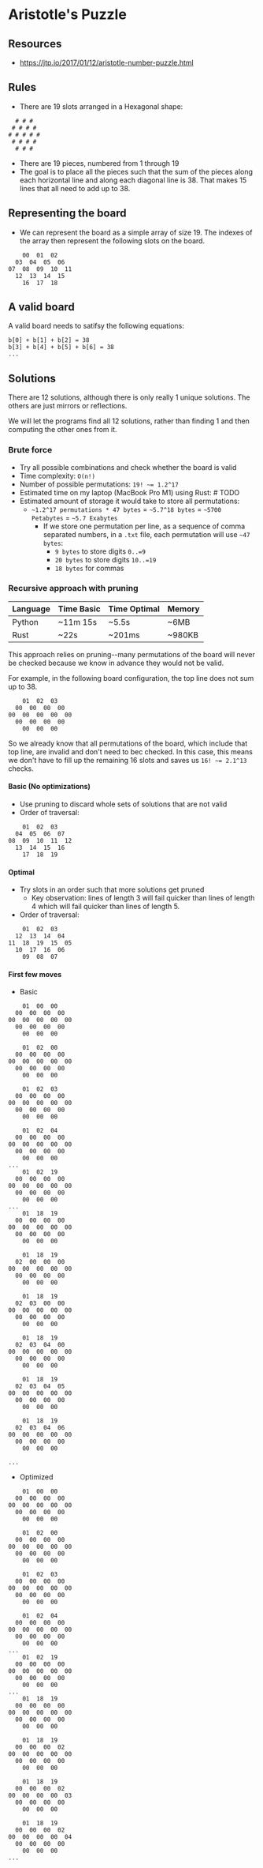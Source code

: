 # Aristotle's Puzzle

## Resources

- https://jtp.io/2017/01/12/aristotle-number-puzzle.html

## Rules

- There are 19 slots arranged in a Hexagonal shape:

```
  # # #
 # # # #
# # # # #
 # # # # 
  # # # 
```

- There are 19 pieces, numbered from 1 through 19
- The goal is to place all the pieces such that the sum of the pieces along each 
horizontal line and along each diagonal line is 38. That makes 15 lines that all need 
to add up to 38.

## Representing the board

- We can represent the board as a simple array of size 19. The indexes of the array 
then represent the following slots on the board.

```
    00  01  02
  03  04  05  06
07  08  09  10  11
  12  13  14  15
    16  17  18
```

## A valid board

A valid board needs to satifsy the following equations:

```
b[0] + b[1] + b[2] = 38
b[3] + b[4] + b[5] + b[6] = 38
...
```

## Solutions

There are 12 solutions, although there is only really 1 unique solutions. The others
are just mirrors or reflections. 

We will let the programs find all 12 solutions, rather than finding 1 and then 
computing the other ones from it. 

### Brute force

- Try all possible combinations and check whether the board is valid
- Time complexity: `O(n!)`
- Number of possible permutations: `19! ~= 1.2^17` 
- Estimated time on my laptop (MacBook Pro M1) using Rust: # TODO
- Estimated amount of storage it would take to store all permutations: 
  - `~1.2^17 permutations * 47 bytes` = `~5.7^18 bytes` = `~5700 Petabytes` = `~5.7 Exabytes`
      - If we store one permutation per line, as a sequence of comma separated numbers, in a `.txt` file,
      each permutation will use `~47 bytes`:
        - `9 bytes` to store digits `0..=9`
        - `20 bytes` to store digits `10..=19`
        - `18 bytes` for commas

### Recursive approach with pruning

Language | Time Basic | Time Optimal | Memory
---------|------------|--------------|-------
Python   | ~11m 15s   |      ~5.5s   |   ~6MB
Rust     |     ~22s   |     ~201ms   | ~980KB

This approach relies on pruning--many permutations of the board will never be checked 
because we know in advance they would not be valid. 

For example, in the following board configuration, the top line does not sum up to 38.
```
    01  02  03
  00  00  00  00
00  00  00  00  00
  00  00  00  00
    00  00  00
```

So we already know that all permutations of the board, which include that top line, are invalid 
and don't need to bec checked. In this case, this means we don't have to fill up the remaining 
16 slots and saves us `16! ~= 2.1^13` checks.

#### Basic (No optimizations)

- Use pruning to discard whole sets of solutions that are not valid
- Order of traversal:
```
    01  02  03
  04  05  06  07
08  09  10  11  12
  13  14  15  16
    17  18  19
```

#### Optimal

- Try slots in an order such that more solutions get pruned
  - Key observation: lines of length 3 will fail quicker than lines of length 4 which will fail quicker than 
  lines of length 5.
- Order of traversal:
```
    01  02  03
  12  13  14  04
11  18  19  15  05
  10  17  16  06
    09  08  07
```

#### First few moves

- Basic

```
    01  00  00
  00  00  00  00
00  00  00  00  00
  00  00  00  00
    00  00  00

    01  02  00
  00  00  00  00
00  00  00  00  00
  00  00  00  00
    00  00  00

    01  02  03
  00  00  00  00
00  00  00  00  00
  00  00  00  00
    00  00  00

    01  02  04
  00  00  00  00
00  00  00  00  00
  00  00  00  00
    00  00  00
...
    01  02  19
  00  00  00  00
00  00  00  00  00
  00  00  00  00
    00  00  00
...
    01  18  19
  00  00  00  00
00  00  00  00  00
  00  00  00  00
    00  00  00

    01  18  19
  02  00  00  00
00  00  00  00  00
  00  00  00  00
    00  00  00

    01  18  19
  02  03  00  00
00  00  00  00  00
  00  00  00  00
    00  00  00

    01  18  19
  02  03  04  00
00  00  00  00  00
  00  00  00  00
    00  00  00

    01  18  19
  02  03  04  05
00  00  00  00  00
  00  00  00  00
    00  00  00

    01  18  19
  02  03  04  06
00  00  00  00  00
  00  00  00  00
    00  00  00

...
```

- Optimized

```
    01  00  00
  00  00  00  00
00  00  00  00  00
  00  00  00  00
    00  00  00

    01  02  00
  00  00  00  00
00  00  00  00  00
  00  00  00  00
    00  00  00

    01  02  03
  00  00  00  00
00  00  00  00  00
  00  00  00  00
    00  00  00

    01  02  04
  00  00  00  00
00  00  00  00  00
  00  00  00  00
    00  00  00
...
    01  02  19
  00  00  00  00
00  00  00  00  00
  00  00  00  00
    00  00  00
...
    01  18  19
  00  00  00  00
00  00  00  00  00
  00  00  00  00
    00  00  00

    01  18  19
  00  00  00  02
00  00  00  00  00
  00  00  00  00
    00  00  00

    01  18  19
  00  00  00  02
00  00  00  00  03
  00  00  00  00
    00  00  00

    01  18  19
  00  00  00  02
00  00  00  00  04
  00  00  00  00
    00  00  00
...
```

